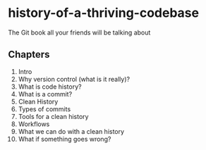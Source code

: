 history-of-a-thriving-codebase
==============================

The Git book all your friends will be talking about

## Chapters

1. Intro
2. Why version control (what is it really)?
3. What is code history?
4. What is a commit?
5. Clean History
6. Types of commits
7. Tools for a clean history
8. Workflows
9. What we can do with a clean history
10. What if something goes wrong?
